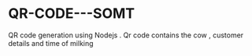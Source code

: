 # QR-CODE---SOMT
QR code generation using Nodejs . Qr code contains the cow , customer details and time of milking

